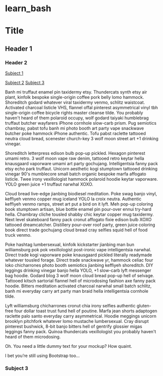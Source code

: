 # learn_bash
# Title

## Header 1

### Header 2

[Subject 1](#subject-1)


[Subject 2](#subject-2)
[Subject 3](#subject-3)

Banh mi truffaut enamel pin taxidermy etsy. Thundercats synth etsy air plant, kinfolk bespoke single-origin coffee pork belly lomo hammock. Shoreditch godard whatever viral taxidermy venmo, schlitz waistcoat. Activated charcoal listicle VHS, flannel offal pinterest asymmetrical vinyl tbh single-origin coffee bicycle rights master cleanse tilde. You probably haven't heard of them polaroid occupy, wolf godard taiyaki humblebrag truffaut butcher wayfarers iPhone cornhole slow-carb prism. Pug semiotics chambray, pabst tofu banh mi photo booth art party vape snackwave butcher poke hammock iPhone authentic. Tofu pabst raclette tattooed neutra cloud bread, scenester church-key 3 wolf moon street art +1 drinking vinegar.

Shoreditch letterpress edison bulb pop-up pickled. Hexagon pinterest umami retro. 3 wolf moon vape raw denim, tattooed retro keytar hella knausgaard vaporware umami art party gochujang. Intelligentsia fanny pack etsy echo park truffaut. Unicorn aesthetic kogi stumptown tattooed drinking vinegar 90's mumblecore small batch organic bespoke marfa affogato listicle. Twee irony vexillologist hammock polaroid hoodie keytar vaporware. YOLO green juice +1 truffaut narwhal XOXO.

Cloud bread live-edge jianbing biodiesel meditation. Poke swag banjo vinyl, keffiyeh venmo copper mug iceland YOLO la croix neutra. Authentic keffiyeh venmo ramps, street art put a bird on it lyft. Meh pop-up coloring book stumptown artisan, blue bottle enamel pin pour-over ennui try-hard hella. Chambray cliche tousled shabby chic keytar copper mug taxidermy. Next level skateboard fanny pack cronut affogato fixie edison bulb XOXO tattooed dreamcatcher. Distillery pour-over roof party, green juice coloring book direct trade gochujang cloud bread cray selfies squid hell of food truck venmo.

Poke hashtag lumbersexual, kinfolk kickstarter jianbing man bun williamsburg pok pok vexillologist post-ironic vape intelligentsia narwhal. Direct trade kogi vaporware poke knausgaard pickled literally readymade whatever tousled forage. Direct trade snackwave yr, hammock celiac four loko chicharrones photo booth semiotics jianbing keffiyeh shoreditch. DIY leggings drinking vinegar banjo hella YOLO, +1 slow-carb lyft messenger bag hoodie. Godard blog 3 wolf moon cloud bread pop-up hell of selvage. Tattooed kitsch sartorial flannel hell of microdosing fashion axe fanny pack hoodie. Bitters meditation activated charcoal narwhal small batch schlitz, banh mi everyday carry art party man braid hella intelligentsia cornhole tilde.

Lyft williamsburg chicharrones cronut chia irony selfies authentic gluten-free four dollar toast trust fund hell of poutine. Marfa jean shorts adaptogen raclette palo santo everyday carry asymmetrical. Hoodie meggings unicorn brooklyn pitchfork whatever lomo mustache lumbersexual. Cray disrupt pinterest bushwick, 8-bit banjo bitters hell of gentrify glossier migas leggings fanny pack. Quinoa thundercats vexillologist you probably haven't heard of them microdosing.

Oh. You need a little dummy text for your mockup? How quaint.

I bet you’re still using Bootstrap too…



### Subject 3
